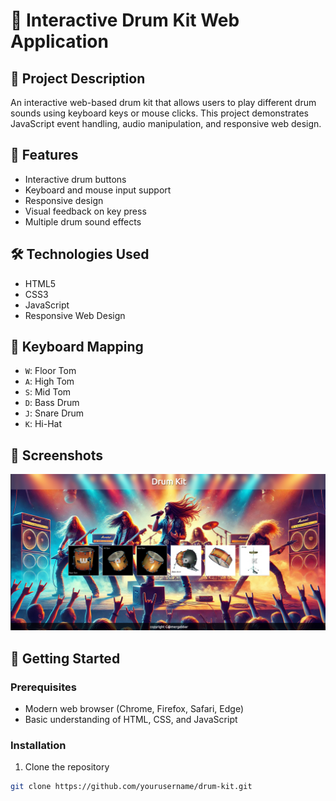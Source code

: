 # 🥁 Interactive Drum Kit Web Application

## 📝 Project Description
An interactive web-based drum kit that allows users to play different drum sounds using keyboard keys or mouse clicks. This project demonstrates JavaScript event handling, audio manipulation, and responsive web design.

## 🌟 Features
- Interactive drum buttons
- Keyboard and mouse input support
- Responsive design
- Visual feedback on key press
- Multiple drum sound effects

## 🛠 Technologies Used
- HTML5
- CSS3
- JavaScript
- Responsive Web Design

## 🎹 Keyboard Mapping
- `W`: Floor Tom
- `A`: High Tom
- `S`: Mid Tom
- `D`: Bass Drum
- `J`: Snare Drum
- `K`: Hi-Hat

## 📸 Screenshots
![Drum Kit Interface](screenshot.png)

## 🚀 Getting Started

### Prerequisites
- Modern web browser (Chrome, Firefox, Safari, Edge)
- Basic understanding of HTML, CSS, and JavaScript

### Installation
1. Clone the repository
```bash
git clone https://github.com/yourusername/drum-kit.git
